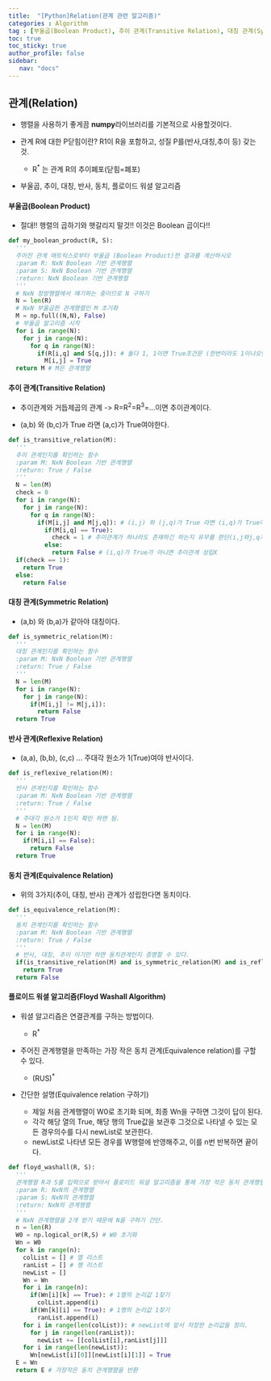 ```yaml
---
title:  "[Python]Relation(관계 관련 알고리즘)"
categories : Algorithm
tag : [부울곱(Boolean Product), 추이 관계(Transitive Relation), 대칭 관계(Symmetric Relation), 반사 관계(Reflexive Relation), 동치 관계(Equivalence Relation), 플로이드 워셜 알고리즘(Floyd Washall Algorithm)]
toc: true
toc_sticky: true
author_profile: false
sidebar:
   nav: "docs"
---
```


## 관계(Relation)

* 행렬을 사용하기 좋게끔 **numpy**라이브러리를 기본적으로 사용할것이다.
* 관계 R에 대한 P닫힘이란? R1이 R을 포함하고, 성질 P를(반사,대칭,추이 등) 갖는것.
  * R<sup>*</sup> 는 관계 R의 추이폐포(닫힘=폐포)

* 부울곱, 추이, 대칭, 반사, 동치, 플로이드 워셜 알고리즘



#### 부울곱(Boolean Product)

* 절대!! 행렬의 곱하기와 햇갈리지 말것!! 이것은 Boolean 곱이다!!

```python
def my_boolean_product(R, S):
  '''
  주어진 관계 매트릭스로부터 부울곱 (Boolean Product)한 결과를 계산하시오
  :param R: NxN Boolean 기반 관계행렬
  :param S: NxN Boolean 기반 관계행렬
  :return: NxN Boolean 기반 관계행렬
  '''
  # NxN 정방행렬에서 얘기하는 중이므로 N 구하기
  N = len(R)
  # NxN 부울곱한 관계행렬인 M 초기화
  M = np.full((N,N), False)
  # 부울곱 알고리즘 시작
  for i in range(N): 
    for j in range(N):
      for q in range(N):
        if(R[i,q] and S[q,j]): # 둘다 1, 1이면 True조건문 (한번이라도 1이나오면 됨. 결국 합집합으로 합하기 때문.(예:0or1=1))
          M[i,j] = True
  return M # M은 관계행렬
```



#### 추이 관계(Transitive Relation)

* 추이관계와 거듭제곱의 관계 -> R=R<sup>2</sup>=R<sup>3</sup>=...이면 추이관계이다.

* (a,b) 와 (b,c)가 True 라면 (a,c)가 True여야한다.

```python
def is_transitive_relation(M):
  '''
  추이 관계인지를 확인하는 함수
  :param M: NxN Boolean 기반 관계행렬
  :return: True / False
  '''
  N = len(M)
  check = 0
  for i in range(N):
    for j in range(N):
      for q in range(N):
        if(M[i,j] and M[j,q]): # (i,j) 와 (j,q)가 True 라면 (i,q)가 True여야한다.
          if(M[i,q] == True):
            check = 1 # 추이관계가 하나라도 존재하긴 하는지 유무를 판단(i,j와j,q가 True인 경우가 아예 없을수도 있어서.)
          else:
            return False # (i,q)가 True가 아니면 추이관계 성립X
  if(check == 1):
    return True
  else:
    return False
```



#### 대칭 관계(Symmetric Relation)

* (a,b) 와 (b,a)가 같아야 대칭이다.

```python
def is_symmetric_relation(M):
  '''
  대칭 관계인지를 확인하는 함수
  :param M: NxN Boolean 기반 관계행렬
  :return: True / False
  '''
  N = len(M)
  for i in range(N):
    for j in range(N):
      if(M[i,j] != M[j,i]):
        return False
  return True
```



#### 반사 관계(Reflexive Relation)

* (a,a), (b,b), (c,c) ... 주대각 원소가 1(True)여야 반사이다.

```python
def is_reflexive_relation(M):
  '''
  반사 관계인지를 확인하는 함수
  :param M: NxN Boolean 기반 관계행렬
  :return: True / False
  '''
  # 주대각 원소가 1인지 확인 하면 됨.
  N = len(M)
  for i in range(N):
    if(M[i,i] == False):
      return False
  return True
```



#### 동치 관계(Equivalence Relation)

* 위의 3가지(추이, 대칭, 반사) 관계가 성립한다면 동치이다.

```python
def is_equivalence_relation(M):
  '''
  동치 관계인지를 확인하는 함수
  :param M: NxN Boolean 기반 관계행렬
  :return: True / False
  '''
  # 반사, 대칭, 추이 이기만 하면 동치관계인지 증명할 수 있다.
  if(is_transitive_relation(M) and is_symmetric_relation(M) and is_reflexive_relation(M)):
    return True
  return False
```



#### 플로이드 워셜 알고리즘(Floyd Washall Algorithm)

* 워셜 알고리즘은 연결관계를 구하는 방법이다.
  * R<sup>*</sup>

* 주어진 관계행렬을 만족하는 가장 작은 동치 관계(Equivalence relation)를 구할 수 있다.
  * (RUS)<sup>*</sup>

* 간단한 설명(Equivalence relation 구하기)
  * 제일 처음 관계행렬이 W0로 초기화 되며, 최종 Wn을 구하면 그것이 답이 된다.
  * 각각 해당 열의 True, 해당 행의 True값을 보관후 그것으로 나타낼 수 있는 모든 경우의수를 다시 newList로 보관한다.
  * newList로 나타낸 모든 경우를 W행렬에 반영해주고, 이를 n번 반복하면 끝이다.

```python
def floyd_washall(R, S):
  '''
  관계행렬 R과 S를 입력으로 받아서 플로이드 워셜 알고리즘을 통해 가장 작은 동치 관계행렬을 반환한다
  :param R: NxN의 관계행렬
  :param S: NxN의 관계행렬
  :return: NxN의 관계행렬
  '''
  # NxN 관계행렬을 2개 받기 때문에 N을 구하기 간단.
  n = len(R)
  W0 = np.logical_or(R,S) # W0 초기화
  Wn = W0
  for k in range(n):
    colList = [] # 열 리스트
    ranList = [] # 행 리스트
    newList = []
    Wn = Wn
    for i in range(n):
      if(Wn[i][k] == True): # 1열의 논리값 1찾기
        colList.append(i)
      if(Wn[k][i] == True): # 1행의 논리값 1찾기
        ranList.append(i)
    for i in range(len(colList)): # newList에 앞서 저장한 논리값들 정리.
      for j in range(len(ranList)):
        newList += [[colList[i],ranList[j]]]
    for i in range(len(newList)):
      Wn[newList[i][0]][newList[i][1]] = True
  E = Wn
  return E # 가장작은 동치 관계행렬을 반환
```



